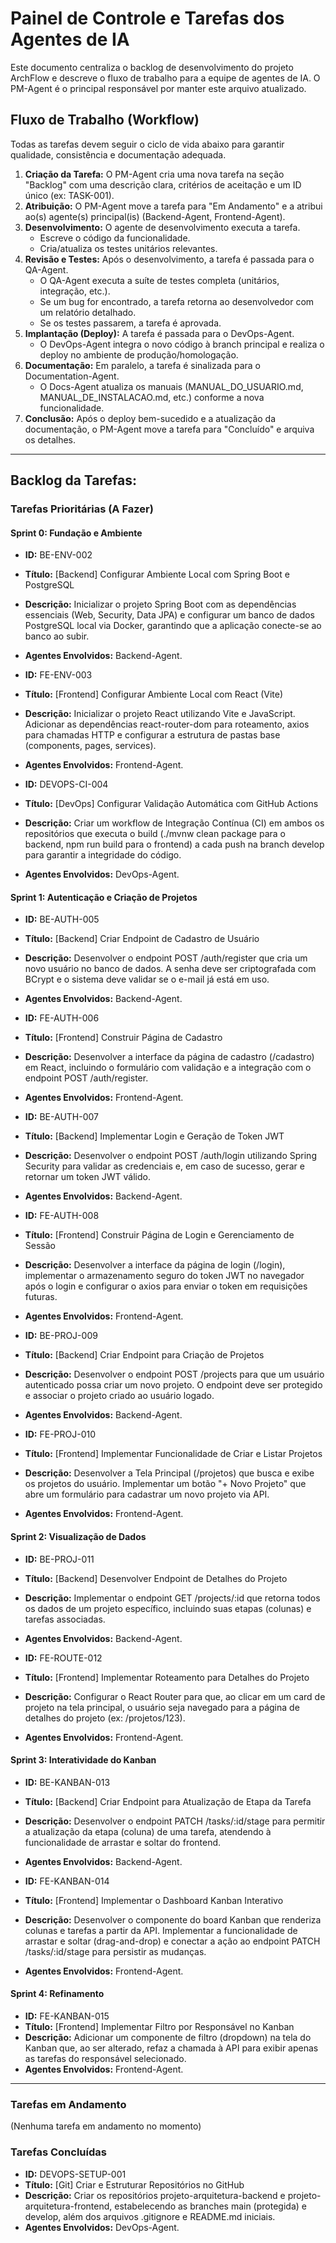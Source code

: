 # Painel de Controle e Tarefas dos Agentes de IA

Este documento centraliza o backlog de desenvolvimento do projeto ArchFlow e descreve o fluxo de trabalho para a equipe de agentes de IA. O PM-Agent é o principal responsável por manter este arquivo atualizado.

## Fluxo de Trabalho (Workflow)

Todas as tarefas devem seguir o ciclo de vida abaixo para garantir qualidade, consistência e documentação adequada.

1.  **Criação da Tarefa:** O PM-Agent cria uma nova tarefa na seção "Backlog" com uma descrição clara, critérios de aceitação e um ID único (ex: TASK-001).
2.  **Atribuição:** O PM-Agent move a tarefa para "Em Andamento" e a atribui ao(s) agente(s) principal(is) (Backend-Agent, Frontend-Agent).
3.  **Desenvolvimento:** O agente de desenvolvimento executa a tarefa.
    *   Escreve o código da funcionalidade.
    *   Cria/atualiza os testes unitários relevantes.
4.  **Revisão e Testes:** Após o desenvolvimento, a tarefa é passada para o QA-Agent.
    *   O QA-Agent executa a suíte de testes completa (unitários, integração, etc.).
    *   Se um bug for encontrado, a tarefa retorna ao desenvolvedor com um relatório detalhado.
    *   Se os testes passarem, a tarefa é aprovada.
5.  **Implantação (Deploy):** A tarefa é passada para o DevOps-Agent.
    *   O DevOps-Agent integra o novo código à branch principal e realiza o deploy no ambiente de produção/homologação.
6.  **Documentação:** Em paralelo, a tarefa é sinalizada para o Documentation-Agent.
    *   O Docs-Agent atualiza os manuais (MANUAL\_DO\_USUARIO.md, MANUAL\_DE\_INSTALACAO.md, etc.) conforme a nova funcionalidade.
7.  **Conclusão:** Após o deploy bem-sucedido e a atualização da documentação, o PM-Agent move a tarefa para "Concluído" e arquiva os detalhes.

---

## Backlog da Tarefas:

### Tarefas Prioritárias (A Fazer)

#### Sprint 0: Fundação e Ambiente

*   **ID:** BE-ENV-002
*   **Título:** [Backend] Configurar Ambiente Local com Spring Boot e PostgreSQL
*   **Descrição:** Inicializar o projeto Spring Boot com as dependências essenciais (Web, Security, Data JPA) e configurar um banco de dados PostgreSQL local via Docker, garantindo que a aplicação conecte-se ao banco ao subir.
*   **Agentes Envolvidos:** Backend-Agent.

*   **ID:** FE-ENV-003
*   **Título:** [Frontend] Configurar Ambiente Local com React (Vite)
*   **Descrição:** Inicializar o projeto React utilizando Vite e JavaScript. Adicionar as dependências react-router-dom para roteamento, axios para chamadas HTTP e configurar a estrutura de pastas base (components, pages, services).
*   **Agentes Envolvidos:** Frontend-Agent.

*   **ID:** DEVOPS-CI-004
*   **Título:** [DevOps] Configurar Validação Automática com GitHub Actions
*   **Descrição:** Criar um workflow de Integração Contínua (CI) em ambos os repositórios que executa o build (./mvnw clean package para o backend, npm run build para o frontend) a cada push na branch develop para garantir a integridade do código.
*   **Agentes Envolvidos:** DevOps-Agent.

#### Sprint 1: Autenticação e Criação de Projetos

*   **ID:** BE-AUTH-005
*   **Título:** [Backend] Criar Endpoint de Cadastro de Usuário
*   **Descrição:** Desenvolver o endpoint POST /auth/register que cria um novo usuário no banco de dados. A senha deve ser criptografada com BCrypt e o sistema deve validar se o e-mail já está em uso.
*   **Agentes Envolvidos:** Backend-Agent.

*   **ID:** FE-AUTH-006
*   **Título:** [Frontend] Construir Página de Cadastro
*   **Descrição:** Desenvolver a interface da página de cadastro (/cadastro) em React, incluindo o formulário com validação e a integração com o endpoint POST /auth/register.
*   **Agentes Envolvidos:** Frontend-Agent.

*   **ID:** BE-AUTH-007
*   **Título:** [Backend] Implementar Login e Geração de Token JWT
*   **Descrição:** Desenvolver o endpoint POST /auth/login utilizando Spring Security para validar as credenciais e, em caso de sucesso, gerar e retornar um token JWT válido.
*   **Agentes Envolvidos:** Backend-Agent.

*   **ID:** FE-AUTH-008
*   **Título:** [Frontend] Construir Página de Login e Gerenciamento de Sessão
*   **Descrição:** Desenvolver a interface da página de login (/login), implementar o armazenamento seguro do token JWT no navegador após o login e configurar o axios para enviar o token em requisições futuras.
*   **Agentes Envolvidos:** Frontend-Agent.

*   **ID:** BE-PROJ-009
*   **Título:** [Backend] Criar Endpoint para Criação de Projetos
*   **Descrição:** Desenvolver o endpoint POST /projects para que um usuário autenticado possa criar um novo projeto. O endpoint deve ser protegido e associar o projeto criado ao usuário logado.
*   **Agentes Envolvidos:** Backend-Agent.

*   **ID:** FE-PROJ-010
*   **Título:** [Frontend] Implementar Funcionalidade de Criar e Listar Projetos
*   **Descrição:** Desenvolver a Tela Principal (/projetos) que busca e exibe os projetos do usuário. Implementar um botão "+ Novo Projeto" que abre um formulário para cadastrar um novo projeto via API.
*   **Agentes Envolvidos:** Frontend-Agent.

#### Sprint 2: Visualização de Dados

*   **ID:** BE-PROJ-011
*   **Título:** [Backend] Desenvolver Endpoint de Detalhes do Projeto
*   **Descrição:** Implementar o endpoint GET /projects/:id que retorna todos os dados de um projeto específico, incluindo suas etapas (colunas) e tarefas associadas.
*   **Agentes Envolvidos:** Backend-Agent.

*   **ID:** FE-ROUTE-012
*   **Título:** [Frontend] Implementar Roteamento para Detalhes do Projeto
*   **Descrição:** Configurar o React Router para que, ao clicar em um card de projeto na tela principal, o usuário seja navegado para a página de detalhes do projeto (ex: /projetos/123).
*   **Agentes Envolvidos:** Frontend-Agent.

#### Sprint 3: Interatividade do Kanban

*   **ID:** BE-KANBAN-013
*   **Título:** [Backend] Criar Endpoint para Atualização de Etapa da Tarefa
*   **Descrição:** Desenvolver o endpoint PATCH /tasks/:id/stage para permitir a atualização da etapa (coluna) de uma tarefa, atendendo à funcionalidade de arrastar e soltar do frontend.
*   **Agentes Envolvidos:** Backend-Agent.

*   **ID:** FE-KANBAN-014
*   **Título:** [Frontend] Implementar o Dashboard Kanban Interativo
*   **Descrição:** Desenvolver o componente do board Kanban que renderiza colunas e tarefas a partir da API. Implementar a funcionalidade de arrastar e soltar (drag-and-drop) e conectar a ação ao endpoint PATCH /tasks/:id/stage para persistir as mudanças.
*   **Agentes Envolvidos:** Frontend-Agent.

#### Sprint 4: Refinamento

*   **ID:** FE-KANBAN-015
*   **Título:** [Frontend] Implementar Filtro por Responsável no Kanban
*   **Descrição:** Adicionar um componente de filtro (dropdown) na tela do Kanban que, ao ser alterado, refaz a chamada à API para exibir apenas as tarefas do responsável selecionado.
*   **Agentes Envolvidos:** Frontend-Agent.

---

### Tarefas em Andamento
(Nenhuma tarefa em andamento no momento)

### Tarefas Concluídas
*   **ID:** DEVOPS-SETUP-001
*   **Título:** [Git] Criar e Estruturar Repositórios no GitHub
*   **Descrição:** Criar os repositórios projeto-arquitetura-backend e projeto-arquitetura-frontend, estabelecendo as branches main (protegida) e develop, além dos arquivos .gitignore e README.md iniciais.
*   **Agentes Envolvidos:** DevOps-Agent.
